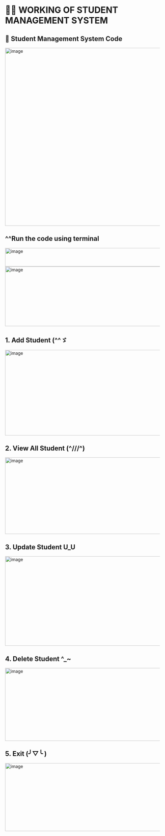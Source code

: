 # 🏋️‍♀️ WORKING OF STUDENT MANAGEMENT SYSTEM  
 

## 🦑 Student Management System Code 


<img width="975" height="578" alt="image" src="https://github.com/user-attachments/assets/4689b7f1-aefc-4659-a77d-2ab8f6e9cf13" />



## ^^Run the code using terminal

<img width="975" height="60" alt="image" src="https://github.com/user-attachments/assets/d38d1973-e01a-45e6-94ef-37c14d14ab58" />
<img width="975" height="194" alt="image" src="https://github.com/user-attachments/assets/1de1f970-332b-4477-9e6b-15cb35ba060f" />


## 1.	Add Student (^^ゞ


<img width="975" height="278" alt="image" src="https://github.com/user-attachments/assets/6e383fbe-1125-4f8c-8381-c1dc84fef70f" />



## 2.	View All Student (^///^)


<img width="975" height="249" alt="image" src="https://github.com/user-attachments/assets/a0c73f39-1a67-4199-b8bc-669651242ecb" />



## 3.	Update Student U_U


<img width="975" height="291" alt="image" src="https://github.com/user-attachments/assets/096e7e5e-9d6d-43c6-92ca-ad7afa012eab" />



## 4.	Delete Student ^_~
 
<img width="975" height="237" alt="image" src="https://github.com/user-attachments/assets/e7077302-9d61-4ac4-a29b-e62d7f37eaaf" />


 ## 5.	Exit (╯▽╰ )
 

<img width="975" height="221" alt="image" src="https://github.com/user-attachments/assets/0a749043-318f-4f31-aba5-6e5afbb3afb6" />


 
 
